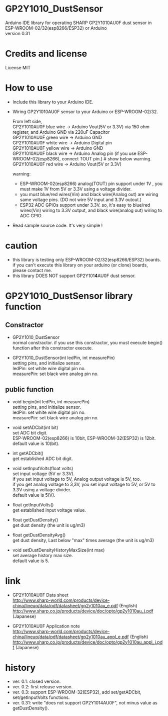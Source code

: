 # GP2Y1010_DustSensor  
Arduino IDE library for operating SHARP GP2Y1010AU0F dust sensor in ESP-WROOM-02/32(esp8266/ESP32) or Arduino  
version 0.31

# Credits and license  
License MIT

# How to use

* Include this library to your Arduino IDE.
* Wiring GP2Y1010AU0F sensor to your Arduino or ESP-WROOM-02/32.

    From left side,  
    GP2Y1010AU0F blue wire   -> Arduino Vout(5V or 3.3V) via 150 ohm register, and Arduino GND via 220uF Capacitor  
    GP2Y1010AU0F green wire  -> Arduino GND  
    GP2Y1010AU0F white wire  -> Arduino Digital pin  
    GP2Y1010AU0F yellow wire -> Arduino GND  
    GP2Y1010AU0F black wire  -> Arduino Analog pin (if you use ESP-WROOM-02(esp8266), connect TOUT pin.) # show below warning.  
    GP2Y1010AU0F red wire    -> Arduino Vout(5V or 3.3V)  

    warning:
    - ESP-WROOM-02(esp8266) analog(TOUT) pin support under 1V , you must make 1V from 5V or 3.3V  using a voltage divider.  
    - you must blue/red wires(Vin) and black wire(Analog out) are wiring same voltage pins. (DO not wire 5V input and 3.3V outout.)  
    - ESP32 ADC GPIOs support under 3.3V. so, it's easy to blue/red wires(Vin) wiring to 3.3V output, and black wire(analog out) wiring to ADC GPIO.

* Read sample source code. It's very simple !

# caution

* this library is testing only ESP-WROOM-02/32(esp8266/ESP32) boards. if you can't execute this library on your arduino (or clone) boards, please contact me.
* this library DOES NOT support GP2Y101**4**AU0F dust sensor.

# GP2Y1010_DustSensor library function

## Constractor

* GP2Y1010_DustSensor  
  normal constractor. if you use this constractor, you must execute begin() function after this constractor execute.

* GP2Y1010_DustSensor(int ledPin, int measurePin)  
  setting pins, and initialize sensor.  
    ledPin: set white wire digital pin no.  
    measurePin: set black wire analog pin no.  

## public function

* void begin(int ledPin, int measurePin)  
  setting pins, and initialize sensor.  
    ledPin: set white wire digital pin no.  
    measurePin: set black wire analog pin no.  

* void setADCbit(int bit)  
  set ADC bit digit.  
  ESP-WROOM-02(esp8266) is 10bit, ESP-WROOM-32(ESP32) is 12bit.  
  default value is 10(bit).
  
* int  getADCbit()  
  get established ADC bit digit.
  
* void setInputVolts(float volts)  
  set input voltage (5V or 3.3V).  
  if you set input voltage to 5V, Analog output voltage is 5V, too.  
  if you get analog voltage to 3,3V, you set input voltage to 5V, or 5V to 3.3V using a voltage divider.   
  default value is 5(V).
  
* float getInputVolts()  
  get established input voltage value.

* float getDustDensity()  
  get dust density (the unit is ug/m3)

* float getDustDensityAvg()  
  get dust density, Last below "max" times average (the unit is ug/m3)

* void setDustDensityHistoryMaxSize(int max)  
  set average history max size.  
  default value is 5.

# link
* GP2Y1010AU0F Data sheet  
  http://www.sharp-world.com/products/device-china/lineup/data/pdf/datasheet/gp2y1010au_e.pdf (English)  
  http://www.sharp.co.jp/products/device/doc/opto/gp2y1010au_j.pdf (Japanese)

* GP2Y1010AU0F Application note  
  http://www.sharp-world.com/products/device-china/lineup/data/pdf/datasheet/gp2y1010au_appl_e.pdf (English)  
  http://www.sharp.co.jp/products/device/doc/opto/gp2y1010au_appl_j.pdf (Japanese)

# history
* ver. 0.1: closed version.
* ver. 0.2: first release version.
* ver. 0.3: support ESP-WROOM-32(ESP32), add set/getADCbit, set/getInputVolts functions.
* ver. 0.31: write "does not support GP2Y1014AU0F", not minus value as getDustDensity().
